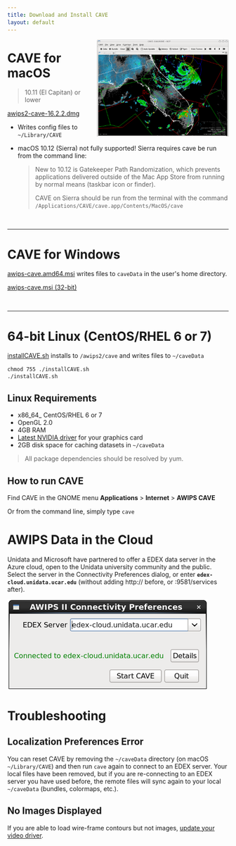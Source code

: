 ```yaml
---
title: Download and Install CAVE
layout: default
---
```



<img style="width:300px;float:right;" src="../../images/Unidata_AWIPS2_CAVE.png">

# <core-icon icon="fa:apple" aria-label="file-download" role="img"></core-icon> CAVE for macOS
 
> 10.11 (El Capitan) or lower

[<paper-button raised role="button" tabindex="0"><core-icon icon="file-download" aria-label="file-download" role="img"></core-icon>awips2-cave-16.2.2.dmg</paper-button>](http://www.unidata.ucar.edu/downloads/awips2/awips2-cave-16.2.2.dmg)
 
 * Writes  config files to `~/Library/CAVE`
 * macOS 10.12 (Sierra) not fully supported! Sierra requires cave be run from the command line:

    > New to 10.12 is Gatekeeper Path Randomization, which prevents applications delivered outside of the Mac App Store from running by normal means (taskbar icon or finder). 
    >
    > CAVE on Sierra should be run from the terminal with the command `/Applications/CAVE/cave.app/Contents/MacOS/cave`

<br>

---

# <core-icon icon="fa:windows" aria-label="file-download" role="img"></core-icon> CAVE for Windows

[<paper-button raised role="button" tabindex="0"><core-icon icon="file-download" aria-label="file-download" role="img"></core-icon>awips-cave.amd64.msi</paper-button>](http://www.unidata.ucar.edu/downloads/awips2/awips-cave.amd64.msi) writes files to `caveData` in the user's home directory. 

[<paper-button raised role="button" tabindex="0"><core-icon icon="file-download" aria-label="file-download" role="img"></core-icon>awips-cave.msi (32-bit)</paper-button>](http://www.unidata.ucar.edu/downloads/awips2/awips-cave.msi)

<br>

---

# <core-icon icon="fa:linux" aria-label="file-download" role="img"></core-icon> 64-bit Linux (CentOS/RHEL 6 or 7)

[<paper-button raised role="button" tabindex="0"><core-icon icon="file-download" aria-label="file-download" role="img"></core-icon>installCAVE.sh</paper-button>](http://www.unidata.ucar.edu/software/awips2/installCAVE.sh) installs to `/awips2/cave` and writes files to `~/caveData`

    chmod 755 ./installCAVE.sh
    ./installCAVE.sh

## Linux Requirements

* x86_64_ CentOS/RHEL 6 or 7
* OpenGL 2.0
* 4GB RAM
* [Latest NVIDIA driver](http://www.nvidia.com/Download/index.aspx?lang=en-us) for your graphics card
* 2GB disk space for caching datasets in `~/caveData`

> All package dependencies should be resolved by yum. 

## How to run CAVE

Find CAVE in the GNOME menu **Applications** &gt; **Internet** &gt; **AWIPS CAVE**

Or from the command line, simply type `cave`

# AWIPS Data in the Cloud

Unidata and Microsoft have partnered to offer a EDEX data server in the Azure cloud, open to the Unidata university community and the public.  Select the server in the Connectivity Preferences dialog, or enter **`edex-cloud.unidata.ucar.edu`** (without adding http:// before, or :9581/services after).

![EDEX in the cloud](../images/boEbFSf28t.gif)


# Troubleshooting

## Localization Preferences Error

You can reset CAVE by removing the `~/caveData` directory (on macOS `~/Library/CAVE`) and then run `cave` again to connect to an EDEX server.  Your local files have been removed, but if you are re-connecting to an EDEX server you have used before, the remote files will sync again to your local `~/caveData` (bundles, colormaps, etc.). 

## No Images Displayed

If you are able to load wire-frame contours but not images, [update your video driver](http://www.nvidia.com/Download/index.aspx?lang=en-us). 
